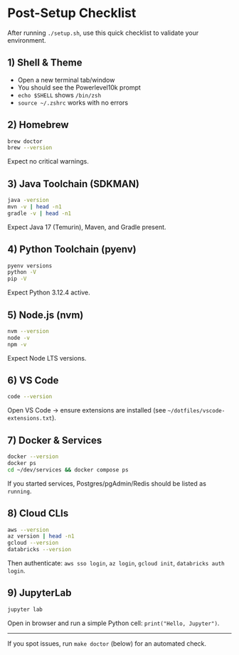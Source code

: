 # Post-Setup Checklist

After running `./setup.sh`, use this quick checklist to validate your environment.

## 1) Shell & Theme
- Open a new terminal tab/window
- You should see the Powerlevel10k prompt
- `echo $SHELL` shows `/bin/zsh`
- `source ~/.zshrc` works with no errors

## 2) Homebrew
```sh
brew doctor
brew --version
```
Expect no critical warnings.

## 3) Java Toolchain (SDKMAN)
```sh
java -version
mvn -v | head -n1
gradle -v | head -n1
```
Expect Java 17 (Temurin), Maven, and Gradle present.

## 4) Python Toolchain (pyenv)
```sh
pyenv versions
python -V
pip -V
```
Expect Python 3.12.4 active.

## 5) Node.js (nvm)
```sh
nvm --version
node -v
npm -v
```
Expect Node LTS versions.

## 6) VS Code
```sh
code --version
```
Open VS Code → ensure extensions are installed (see `~/dotfiles/vscode-extensions.txt`).

## 7) Docker & Services
```sh
docker --version
docker ps
cd ~/dev/services && docker compose ps
```
If you started services, Postgres/pgAdmin/Redis should be listed as `running`.

## 8) Cloud CLIs
```sh
aws --version
az version | head -n1
gcloud --version
databricks --version
```
Then authenticate: `aws sso login`, `az login`, `gcloud init`, `databricks auth login`.

## 9) JupyterLab
```sh
jupyter lab
```
Open in browser and run a simple Python cell: `print("Hello, Jupyter")`.

---

If you spot issues, run `make doctor` (below) for an automated check.
